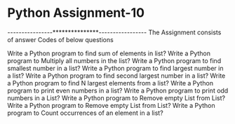 # Python Assignment-10
----------------***************-----------------
The Assignment consists of answer Codes of below questions

Write a Python program to find sum of elements in list?
Write a Python program to Multiply all numbers in the list?
Write a Python program to find smallest number in a list?
Write a Python program to find largest number in a list?
Write a Python program to find second largest number in a list?
Write a Python program to find N largest elements from a list?
Write a Python program to print even numbers in a list?
Write a Python program to print odd numbers in a List?
Write a Python program to Remove empty List from List?
Write a Python program to Remove empty List from List?
Write a Python program to Count occurrences of an element in a list?
